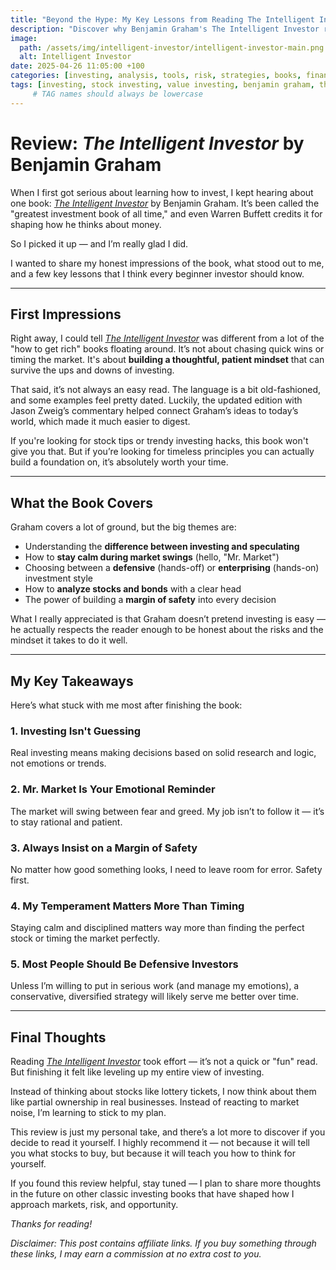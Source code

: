 ```yaml
---
title: "Beyond the Hype: My Key Lessons from Reading The Intelligent Investor"
description: "Discover why Benjamin Graham's The Intelligent Investor remains one of the best books for beginners in stock investing. Learn key takeaways and how to build a solid foundation in value investing."
image:
  path: /assets/img/intelligent-investor/intelligent-investor-main.png
  alt: Intelligent Investor
date: 2025-04-26 11:05:00 +100
categories: [investing, analysis, tools, risk, strategies, books, finance]
tags: [investing, stock investing, value investing, benjamin graham, the intelligent investor, investing books, beginner investing, book review]
     # TAG names should always be lowercase
---
```


# Review: *The Intelligent Investor* by Benjamin Graham

When I first got serious about learning how to invest, I kept hearing about one book: *[The Intelligent Investor](https://amzn.to/3S0AFX4)* by Benjamin Graham. It’s been called the "greatest investment book of all time," and even Warren Buffett credits it for shaping how he thinks about money.

So I picked it up — and I’m really glad I did.

I wanted to share my honest impressions of the book, what stood out to me, and a few key lessons that I think every beginner investor should know.

---

## First Impressions

Right away, I could tell *[The Intelligent Investor](https://amzn.to/3S0AFX4)* was different from a lot of the "how to get rich" books floating around. It’s not about chasing quick wins or timing the market. It's about **building a thoughtful, patient mindset** that can survive the ups and downs of investing.

That said, it’s not always an easy read. The language is a bit old-fashioned, and some examples feel pretty dated. Luckily, the updated edition with Jason Zweig’s commentary helped connect Graham’s ideas to today’s world, which made it much easier to digest.

If you're looking for stock tips or trendy investing hacks, this book won't give you that. But if you’re looking for timeless principles you can actually build a foundation on, it’s absolutely worth your time.

---

## What the Book Covers

Graham covers a lot of ground, but the big themes are:

- Understanding the **difference between investing and speculating**
- How to **stay calm during market swings** (hello, "Mr. Market")
- Choosing between a **defensive** (hands-off) or **enterprising** (hands-on) investment style
- How to **analyze stocks and bonds** with a clear head
- The power of building a **margin of safety** into every decision

What I really appreciated is that Graham doesn’t pretend investing is easy — he actually respects the reader enough to be honest about the risks and the mindset it takes to do it well.

---

## My Key Takeaways

Here’s what stuck with me most after finishing the book:

### 1. **Investing Isn't Guessing**
Real investing means making decisions based on solid research and logic, not emotions or trends.

### 2. **Mr. Market Is Your Emotional Reminder**
The market will swing between fear and greed. My job isn’t to follow it — it’s to stay rational and patient.

### 3. **Always Insist on a Margin of Safety**
No matter how good something looks, I need to leave room for error. Safety first.

### 4. **My Temperament Matters More Than Timing**
Staying calm and disciplined matters way more than finding the perfect stock or timing the market perfectly.

### 5. **Most People Should Be Defensive Investors**
Unless I’m willing to put in serious work (and manage my emotions), a conservative, diversified strategy will likely serve me better over time.

---

## Final Thoughts

Reading *[The Intelligent Investor](https://amzn.to/3S0AFX4)* took effort — it’s not a quick or "fun" read. But finishing it felt like leveling up my entire view of investing.

Instead of thinking about stocks like lottery tickets, I now think about them like partial ownership in real businesses. Instead of reacting to market noise, I’m learning to stick to my plan.

This review is just my personal take, and there’s a lot more to discover if you decide to read it yourself. I highly recommend it — not because it will tell you what stocks to buy, but because it will teach you how to think for yourself.

If you found this review helpful, stay tuned — I plan to share more thoughts in the future on other classic investing books that have shaped how I approach markets, risk, and opportunity.

*Thanks for reading!*



_Disclaimer: This post contains affiliate links. If you buy something through these links, I may earn a commission at no extra cost to you._
